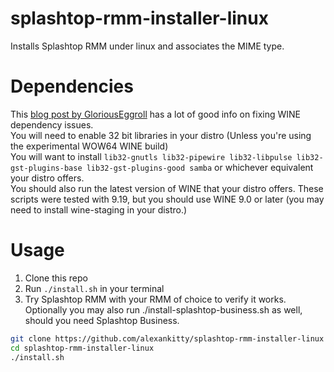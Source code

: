 # splashtop-rmm-installer-linux
Installs Splashtop RMM under linux and associates the MIME type.
# Dependencies
This [blog post by GloriousEggroll](https://www.gloriouseggroll.tv/how-to-get-out-of-wine-dependency-hell/) has a lot of good info on fixing WINE dependency issues.  
You will need to enable 32 bit libraries in your distro (Unless you're using the experimental WOW64 WINE build)  
You will want to install `lib32-gnutls lib32-pipewire lib32-libpulse lib32-gst-plugins-base lib32-gst-plugins-good samba` or whichever equivalent your distro offers.  
You should also run the latest version of WINE that your distro offers. These scripts were tested with 9.19, but you should use WINE 9.0 or later (you may need to install wine-staging in your distro.)
# Usage
1. Clone this repo
2. Run `./install.sh` in your terminal
3. Try Splashtop RMM with your RMM of choice to verify it works.  
Optionally you may also run ./install-splashtop-business.sh as well, should you need Splashtop Business.
```sh
git clone https://github.com/alexankitty/splashtop-rmm-installer-linux
cd splashtop-rmm-installer-linux
./install.sh
```
